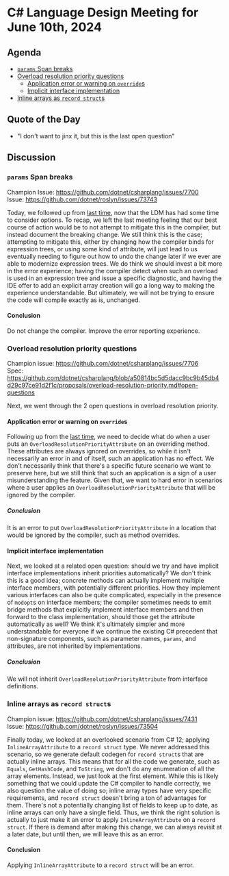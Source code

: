 # C# Language Design Meeting for June 10th, 2024

## Agenda

- [`params` Span breaks](#params-span-breaks)
- [Overload resolution priority questions](#overload-resolution-priority-questions)
    - [Application error or warning on `override`s](#application-error-or-warning-on-overrides)
    - [Implicit interface implementation](#implicit-interface-implementation)
- [Inline arrays as `record struct`s](#inline-arrays-as-record-structs)

## Quote of the Day

- "I don't want to jinx it, but this is the last open question"

## Discussion

### `params` Span breaks

Champion Issue: https://github.com/dotnet/csharplang/issues/7700  
Issue: https://github.com/dotnet/roslyn/issues/73743

Today, we followed up from [last time](LDM-2024-06-12.md#params-span-breaks), now that the LDM has had some time to consider options. To recap, we left the last meeting feeling that our best course of
action would be to not attempt to mitigate this in the compiler, but instead document the breaking change. We still think this is the case; attempting to mitigate this, either by changing how the
compiler binds for expression trees, or using some kind of attribute, will just lead to us eventually needing to figure out how to undo the change later if we ever are able to modernize expression
trees. We do think we should invest a bit more in the error experience; having the compiler detect when such an overload is used in an expression tree and issue a specific diagnostic, and having the
IDE offer to add an explicit array creation will go a long way to making the experience understandable. But ultimately, we will not be trying to ensure the code will compile exactly as is, unchanged.

#### Conclusion

Do not change the compiler. Improve the error reporting experience.

### Overload resolution priority questions

Champion issue: https://github.com/dotnet/csharplang/issues/7706  
Spec: https://github.com/dotnet/csharplang/blob/a50814bc5d5dacc9bc9b45db4d29c97ce91d2f1c/proposals/overload-resolution-priority.md#open-questions

Next, we went through the 2 open questions in overload resolution priority.

#### Application error or warning on `override`s

Following up from the [last time](LDM-2024-05-13.md#overload-resolution-priority-questions), we need to decide what do when a user puts an `OverloadResolutionPriorityAttribute` on an overriding
method. These attributes are always ignored on overrides, so while it isn't necessarily an error in and of itself, such an application has no effect. We don't necessarily think that there's a
specific future scenario we want to preserve here, but we still think that such an application is a sign of a user misunderstanding the feature. Given that, we want to hard error in scenarios
where a user applies an `OverloadResolutionPriorityAttribute` that will be ignored by the compiler.

##### Conclusion

It is an error to put `OverloadResolutionPriorityAttribute` in a location that would be ignored by the compiler, such as method overrides.

#### Implicit interface implementation

Next, we looked at a related open question: should we try and have implicit interface implementations inherit priorities automatically? We don't think this is a good idea; concrete methods can
actually implement multiple interface members, with potentially different priorities. How they implement various interfaces can also be quite complicated, especially in the presence of `modopt`s
on interface members; the compiler sometimes needs to emit bridge methods that explicitly implement interface members and then forward to the class implementation, should those get the attribute
automatically as well? We think it's ultimately simpler and more understandable for everyone if we continue the existing C# precedent that non-signature components, such as parameter names, `params`,
and attributes, are not inherited by implementations.

##### Conclusion

We will not inherit `OverloadResolutionPriorityAttribute` from interface definitions.

### Inline arrays as `record struct`s

Champion issue: https://github.com/dotnet/csharplang/issues/7431  
Issue: https://github.com/dotnet/roslyn/issues/73504

Finally today, we looked at an overlooked scenario from C# 12; applying `InlineArrayAttribute` to a `record struct` type. We never addressed this scenario, so we generate default codegen for `record struct`s
that are actually inline arrays. This means that for all the code we generate, such as `Equals`, `GetHashCode`, and `ToString`, we don't do any enumeration of all the array elements. Instead, we just
look at the first element. While this is likely something that we could update the C# compiler to handle correctly, we also question the value of doing so; inline array types have very specific
requirements, and `record struct` doesn't bring a ton of advantages for them. There's not a potentially changing list of fields to keep up to date, as inline arrays can only have a single field.
Thus, we think the right solution is actually to just make it an error to apply `InlineArrayAttribute` on a `record struct`. If there is demand after making this change, we can always revisit at a later
date, but until then, we will leave this as an error.

#### Conclusion

Applying `InlineArrayAttribute` to a `record struct` will be an error.
